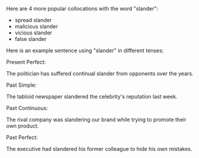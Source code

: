 



Here are 4 more popular collocations with the word "slander":

- spread slander
- malicious slander
- vicious slander
- false slander

Here is an example sentence using "slander" in different tenses:

Present Perfect:

The politician has suffered continual slander from opponents over the years.

Past Simple:

The tabloid newspaper slandered the celebrity's reputation last week.

Past Continuous:

The rival company was slandering our brand while trying to promote their own product.

Past Perfect:

The executive had slandered his former colleague to hide his own mistakes.